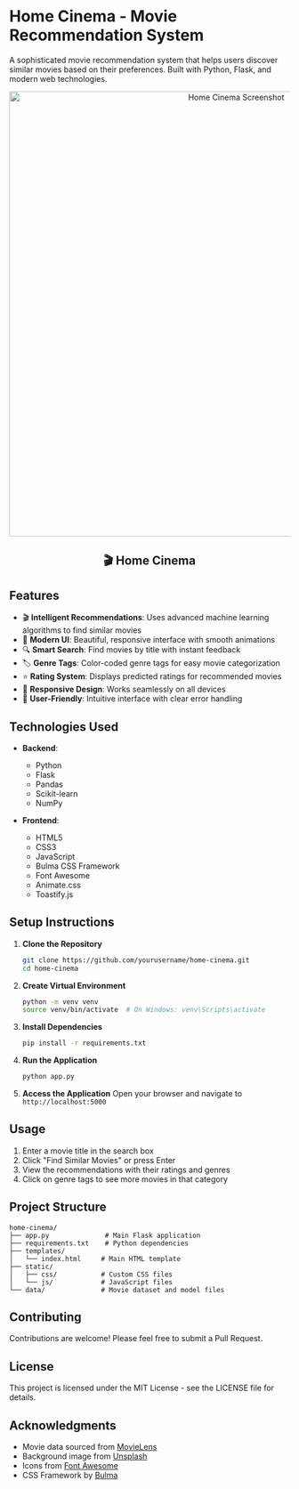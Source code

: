# Home Cinema - Movie Recommendation System

A sophisticated movie recommendation system that helps users discover similar movies based on their preferences. Built with Python, Flask, and modern web technologies.

<div align="center">
    <img src="https://images.unsplash.com/photo-1489599849927-2ee91cede3ba?ixlib=rb-4.0.2&ixid=MnwxMjA3fDB8MHxwaG90by1wYWdlfHx8fGVufDB8fHx8&auto=format&fit=crop&w=1920&q=80" alt="Home Cinema Screenshot" width="800"/>
    <br>
    <h2>🎬 Home Cinema</h2>
</div>

## Features

- 🎬 **Intelligent Recommendations**: Uses advanced machine learning algorithms to find similar movies
- 🎨 **Modern UI**: Beautiful, responsive interface with smooth animations
- 🔍 **Smart Search**: Find movies by title with instant feedback
- 🏷️ **Genre Tags**: Color-coded genre tags for easy movie categorization
- ⭐ **Rating System**: Displays predicted ratings for recommended movies
- 📱 **Responsive Design**: Works seamlessly on all devices
- 🎯 **User-Friendly**: Intuitive interface with clear error handling

## Technologies Used

- **Backend**:
  - Python
  - Flask
  - Pandas
  - Scikit-learn
  - NumPy

- **Frontend**:
  - HTML5
  - CSS3
  - JavaScript
  - Bulma CSS Framework
  - Font Awesome
  - Animate.css
  - Toastify.js

## Setup Instructions

1. **Clone the Repository**
   ```bash
   git clone https://github.com/yourusername/home-cinema.git
   cd home-cinema
   ```

2. **Create Virtual Environment**
   ```bash
   python -m venv venv
   source venv/bin/activate  # On Windows: venv\Scripts\activate
   ```

3. **Install Dependencies**
   ```bash
   pip install -r requirements.txt
   ```

4. **Run the Application**
   ```bash
   python app.py
   ```

5. **Access the Application**
   Open your browser and navigate to `http://localhost:5000`

## Usage

1. Enter a movie title in the search box
2. Click "Find Similar Movies" or press Enter
3. View the recommendations with their ratings and genres
4. Click on genre tags to see more movies in that category

## Project Structure

```
home-cinema/
├── app.py              # Main Flask application
├── requirements.txt    # Python dependencies
├── templates/
│   └── index.html     # Main HTML template
├── static/
│   ├── css/           # Custom CSS files
│   └── js/            # JavaScript files
└── data/              # Movie dataset and model files
```

## Contributing

Contributions are welcome! Please feel free to submit a Pull Request.

## License

This project is licensed under the MIT License - see the LICENSE file for details.

## Acknowledgments

- Movie data sourced from [MovieLens](https://movielens.org/)
- Background image from [Unsplash](https://unsplash.com/)
- Icons from [Font Awesome](https://fontawesome.com/)
- CSS Framework by [Bulma](https://bulma.io/) 